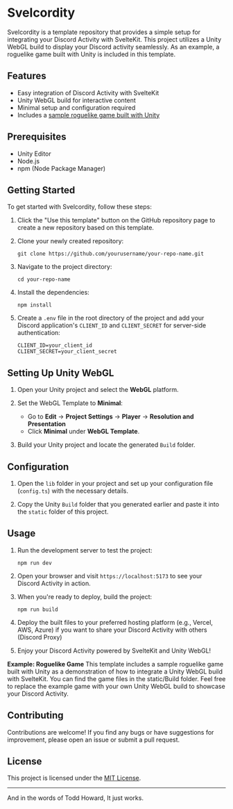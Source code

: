 # Svelcordity

Svelcordity is a template repository that provides a simple setup for integrating your Discord Activity with SvelteKit. This project utilizes a Unity WebGL build to display your Discord activity seamlessly. As an example, a roguelike game built with Unity is included in this template.

## Features

-   Easy integration of Discord Activity with SvelteKit
-   Unity WebGL build for interactive content
-   Minimal setup and configuration required
-   Includes a [sample roguelike game built with Unity](https://github.com/Chizaruu/Unity-RL-Tutorial)

## Prerequisites

-   Unity Editor
-   Node.js
-   npm (Node Package Manager)

## Getting Started

To get started with Svelcordity, follow these steps:

1. Click the "Use this template" button on the GitHub repository page to create a new repository based on this template.

2. Clone your newly created repository:

    ```
    git clone https://github.com/yourusername/your-repo-name.git
    ```

3. Navigate to the project directory:

    ```
    cd your-repo-name
    ```

4. Install the dependencies:

    ```
    npm install
    ```

5. Create a `.env` file in the root directory of the project and add your Discord application's `CLIENT_ID` and `CLIENT_SECRET` for server-side authentication:
    ```
    CLIENT_ID=your_client_id
    CLIENT_SECRET=your_client_secret
    ```

## Setting Up Unity WebGL

1. Open your Unity project and select the **WebGL** platform.

2. Set the WebGL Template to **Minimal**:

    - Go to **Edit** -> **Project Settings** -> **Player** -> **Resolution and Presentation**
    - Click **Minimal** under **WebGL Template**.

3. Build your Unity project and locate the generated `Build` folder.

## Configuration

1. Open the `lib` folder in your project and set up your configuration file (`config.ts`) with the necessary details.

2. Copy the Unity `Build` folder that you generated earlier and paste it into the `static` folder of this project.

## Usage

1. Run the development server to test the project:

    ```
    npm run dev
    ```

2. Open your browser and visit `https://localhost:5173` to see your Discord Activity in action.

3. When you're ready to deploy, build the project:

    ```
    npm run build
    ```

4. Deploy the built files to your preferred hosting platform (e.g., Vercel, AWS, Azure) if you want to share your Discord Activity with others (Discord Proxy)

5. Enjoy your Discord Activity powered by SvelteKit and Unity WebGL!

**Example: Roguelike Game**
This template includes a sample roguelike game built with Unity as a demonstration of how to integrate a Unity WebGL build with SvelteKit. You can find the game files in the static/Build folder.
Feel free to replace the example game with your own Unity WebGL build to showcase your Discord Activity.

## Contributing

Contributions are welcome! If you find any bugs or have suggestions for improvement, please open an issue or submit a pull request.

## License

This project is licensed under the [MIT License](LICENSE).

---

And in the words of Todd Howard, It just works.
